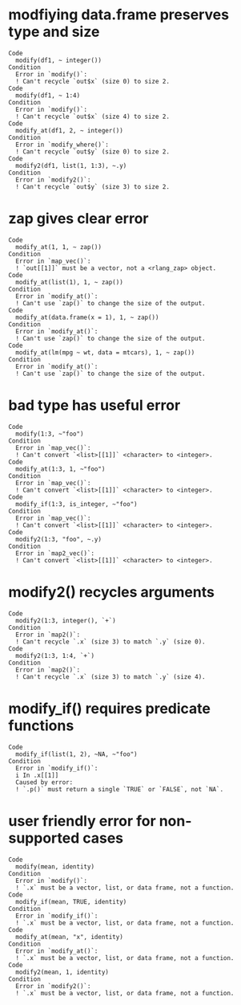 # modfiying data.frame preserves type and size

    Code
      modify(df1, ~ integer())
    Condition
      Error in `modify()`:
      ! Can't recycle `out$x` (size 0) to size 2.
    Code
      modify(df1, ~ 1:4)
    Condition
      Error in `modify()`:
      ! Can't recycle `out$x` (size 4) to size 2.
    Code
      modify_at(df1, 2, ~ integer())
    Condition
      Error in `modify_where()`:
      ! Can't recycle `out$y` (size 0) to size 2.
    Code
      modify2(df1, list(1, 1:3), ~.y)
    Condition
      Error in `modify2()`:
      ! Can't recycle `out$y` (size 3) to size 2.

# zap gives clear error

    Code
      modify_at(1, 1, ~ zap())
    Condition
      Error in `map_vec()`:
      ! `out[[1]]` must be a vector, not a <rlang_zap> object.
    Code
      modify_at(list(1), 1, ~ zap())
    Condition
      Error in `modify_at()`:
      ! Can't use `zap()` to change the size of the output.
    Code
      modify_at(data.frame(x = 1), 1, ~ zap())
    Condition
      Error in `modify_at()`:
      ! Can't use `zap()` to change the size of the output.
    Code
      modify_at(lm(mpg ~ wt, data = mtcars), 1, ~ zap())
    Condition
      Error in `modify_at()`:
      ! Can't use `zap()` to change the size of the output.

# bad type has useful error

    Code
      modify(1:3, ~"foo")
    Condition
      Error in `map_vec()`:
      ! Can't convert `<list>[[1]]` <character> to <integer>.
    Code
      modify_at(1:3, 1, ~"foo")
    Condition
      Error in `map_vec()`:
      ! Can't convert `<list>[[1]]` <character> to <integer>.
    Code
      modify_if(1:3, is_integer, ~"foo")
    Condition
      Error in `map_vec()`:
      ! Can't convert `<list>[[1]]` <character> to <integer>.
    Code
      modify2(1:3, "foo", ~.y)
    Condition
      Error in `map2_vec()`:
      ! Can't convert `<list>[[1]]` <character> to <integer>.

# modify2() recycles arguments

    Code
      modify2(1:3, integer(), `+`)
    Condition
      Error in `map2()`:
      ! Can't recycle `.x` (size 3) to match `.y` (size 0).
    Code
      modify2(1:3, 1:4, `+`)
    Condition
      Error in `map2()`:
      ! Can't recycle `.x` (size 3) to match `.y` (size 4).

# modify_if() requires predicate functions

    Code
      modify_if(list(1, 2), ~NA, ~"foo")
    Condition
      Error in `modify_if()`:
      i In .x[[1]]
      Caused by error:
      ! `.p()` must return a single `TRUE` or `FALSE`, not `NA`.

# user friendly error for non-supported cases

    Code
      modify(mean, identity)
    Condition
      Error in `modify()`:
      ! `.x` must be a vector, list, or data frame, not a function.
    Code
      modify_if(mean, TRUE, identity)
    Condition
      Error in `modify_if()`:
      ! `.x` must be a vector, list, or data frame, not a function.
    Code
      modify_at(mean, "x", identity)
    Condition
      Error in `modify_at()`:
      ! `.x` must be a vector, list, or data frame, not a function.
    Code
      modify2(mean, 1, identity)
    Condition
      Error in `modify2()`:
      ! `.x` must be a vector, list, or data frame, not a function.

